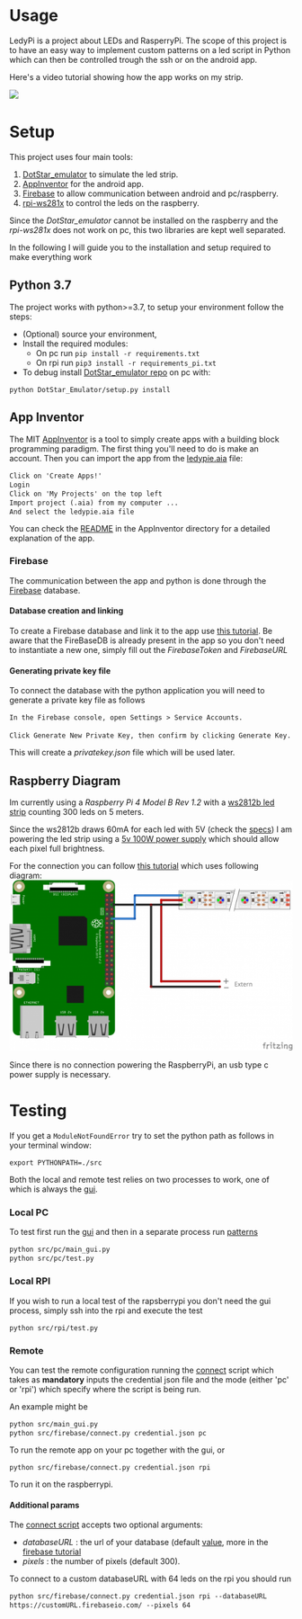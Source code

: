 # Usage
LedyPi is a project about LEDs and RasperryPi.
The scope of this project is to have an easy way to implement custom patterns on a led script in Python which can then be controlled trough the ssh or on the android app.

Here's a video tutorial showing how the app works on my strip.

[![](http://img.youtube.com/vi/k1sSvwABXCE/0.jpg)](http://www.youtube.com/watch?v=k1sSvwABXCE "Tutorial")

# Setup
This project uses four main tools:
1. [DotStar_emulator](https://github.com/chrisrossx/DotStar_Emulator) to simulate the led strip.
2. [AppInventor](http://appinventor.mit.edu/) for the android app.
3. [Firebase](https://console.firebase.google.com/) to allow communication between android and pc/raspberry.
4. [rpi-ws281x](https://github.com/rpi-ws281x/rpi-ws281x-python) to control the leds on the raspberry.

Since the _DotStar_emulator_ cannot be installed on the raspberry and the _rpi-ws281x_ does not work on pc, this two libraries are kept well separated.

In the following I will guide you to the installation and setup required to make everything work

## Python 3.7
The project works with python>=3.7, to setup your environment follow the steps:
- (Optional) source your environment, 
- Install the required modules:
    - On pc run `pip install -r requirements.txt `
    - On rpi run `pip3 install -r requirements_pi.txt `
- To debug install [DotStar_emulator repo](https://github.com/chrisrossx/DotStar_Emulator) on pc with:
```
python DotStar_Emulator/setup.py install
```

## App Inventor
The MIT [AppInventor](http://appinventor.mit.edu/) is a tool to simply create apps with a building block programming paradigm. 
The first thing you'll need to do is make an account.
Then you can import the app from the [ledypie.aia](AppInventor/ledypie.aia) file:
```
Click on 'Create Apps!'
Login
Click on 'My Projects' on the top left 
Import project (.aia) from my computer ...
And select the ledypie.aia file
```
You can check the [README](AppInventor/README.md) in the AppInventor directory for a detailed explanation of the app.

### Firebase
The communication between the app and python is done through the [Firebase](https://console.firebase.google.com/) database.

#### Database creation and linking 
To create a Firebase database and link it to the app use [this tutorial](https://rominirani.com/tutorial-mit-app-inventor-firebase-4be95051c325).
Be aware that the FireBaseDB is already present in the app so you don't need to instantiate a new one, simply fill out the _FirebaseToken_ and _FirebaseURL_

#### Generating private key file
To connect the database with the python application you will need to generate a private key file as follows
```
In the Firebase console, open Settings > Service Accounts.

Click Generate New Private Key, then confirm by clicking Generate Key.
```
This will create a _privatekey.json_ file which will be used later.

## Raspberry Diagram
Im currently using a _Raspberry Pi 4 Model B Rev 1.2_ with a [ws2812b led strip](https://www.amazon.com/CHINLY-Individually-Addressable-Waterproof-waterproof/dp/B01LSF4Q0A/ref=sr_1_7?dchild=1&keywords=ws2812b&qid=1593792574&sr=8-7) counting 300 leds on 5 meters.

Since the ws2812b draws 60mA for each led with 5V (check the [specs](https://cdn-shop.adafruit.com/datasheets/WS2812B.pdf)) I am powering the led strip using a [5v 100W power supply](https://www.amazon.com/BTF-LIGHTING-Aluminum-WS2812B-LED8806-Modules/dp/B01D8FLWGE/ref=sr_1_13?dchild=1&keywords=5v+20A+power+supply&qid=1593792785&sr=8-13) which should allow each pixel full brightness.

For the connection you can follow [this tutorial](https://tutorials-raspberrypi.com/connect-control-raspberry-pi-ws2812-rgb-led-strips/)  which uses following diagram:
![diagram](Resources/diagram.png)

Since there is no connection powering the RaspberryPi, an usb type c power supply is necessary.

# Testing
If you get a `ModuleNotFoundError` try to set the python path as follows in your terminal window:
```shell script
export PYTHONPATH=./src   
```
Both the local and remote test relies on two processes to work, one of which is always the [gui](./src/pc/main_gui.py).

### Local PC
To test first run the [gui](./src/pc/main_gui.py) and then in a separate process run [patterns](./src/pc/test.py)
```shell script
python src/pc/main_gui.py
python src/pc/test.py
```

### Local RPI
If you wish to run a local test of the rapsberrypi you don't need the gui process, simply ssh into the rpi and execute the test

```shell script
python src/rpi/test.py
```

### Remote 

You can test the remote configuration running the [connect](src/firebase/connect.py) script which takes as **mandatory** inputs 
the credential json file and the mode (either 'pc' or 'rpi') which specify where the script is being run.

An example might be
```shell script
python src/main_gui.py
python src/firebase/connect.py credential.json pc
```
To run the remote app on your pc together with the gui, or 

```shell script
python src/firebase/connect.py credential.json rpi
```
To run it on the raspberrypi.

#### Additional params
The [connect script](src/firebase/connect.py)  accepts two optional arguments:
- _databaseURL_ : the url of your database (default [value](https://ledypie.firebaseio.com/), more in the [firebase tutorial](https://rominirani.com/tutorial-mit-app-inventor-firebase-4be95051c325)
- _pixels_ : the number of pixels (default 300).

To connect to a custom databaseURL with 64 leds on the rpi you should run

```shell script
python src/firebase/connect.py credential.json rpi --databaseURL https://customURL.firebaseio.com/ --pixels 64
```